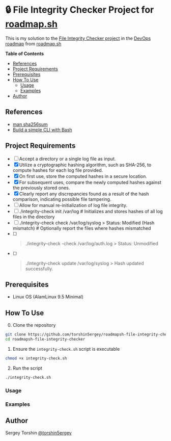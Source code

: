 # 🔒 File Integrity Checker Project for [roadmap.sh](https://roadmap.sh/)

This is my solution to the [File Integrity Checker project](https://roadmap.sh/projects/file-integrity-checker) in the [DevOps roadmap](https://roadmap.sh/devops) from [roadmap.sh](https://roadmap.sh/)

**Table of Contents**
- [References](#references)
- [Project Requirements](#project-requirements)
- [Prerequisites](#prerequisites)
- [How To Use](#how-to-use)
  - [Usage](#usage)
  - [Examples](#examples)
- [Author](#author)

## References

- [man sha256sum](https://www.man7.org/linux/man-pages/man1/sha256sum.1.html)
- [Build a simple CLI with Bash](https://dev.to/adiatma/build-a-simple-cli-with-bash-2d31)

## Project Requirements

- [ ] Accept a directory or a single log file as input.
- [x] Utilize a cryptographic hashing algorithm, such as SHA-256, to compute hashes for each log file provided.
- [x] On first use, store the computed hashes in a secure location.
- [x] For subsequent uses, compare the newly computed hashes against the previously stored ones.
- [x] Clearly report any discrepancies found as a result of the hash comparison, indicating possible file tampering.
- [ ] Allow for manual re-initialization of log file integrity.
- [ ] ./integrity-check init /var/log  # Initializes and stores hashes of all log files in the directory
- [ ] ./integrity-check check /var/log/syslog > Status: Modified (Hash mismatch) # Optionally report the files where hashes mismatched
- [ ] > ./integrity-check -check /var/log/auth.log > Status: Unmodified
- [ ] > ./integrity-check update /var/log/syslog > Hash updated successfully.

## Prerequisites

- Linux OS (AlamLinux 9.5 Minimal)

## How To Use

0. Clone the repository
```bash
git clone https://github.com/torshin5ergey/roadmapsh-file-integrity-checker
cd roadmapsh-file-integrity-checker
```
1. Ensure the `integrity-check.sh` script is executable
```bash
chmod +x integrity-check.sh
```
2. Run the script
```bash
./integrity-check.sh
```

### Usage

### Examples

## Author

Sergey Torshin [@torshin5ergey](https://github.com/torshin5ergey)
